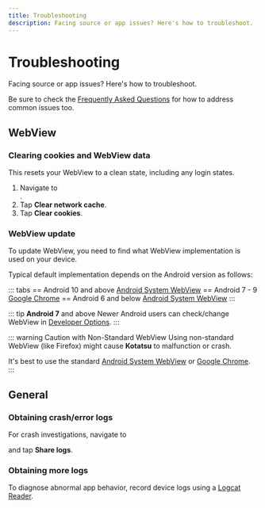 ```yaml
---
title: Troubleshooting
description: Facing source or app issues? Here's how to troubleshoot.
---
```


# Troubleshooting

Facing source or app issues? Here's how to troubleshoot.

Be sure to check the [Frequently Asked Questions]() for how to address common issues too.

## WebView

### Clearing cookies and WebView data
This resets your WebView to a clean state, including any login states.

1. Navigate to <nav to="data">.
1. Tap **Clear network cache**.
1. Tap **Clear cookies**.

### WebView update
To update WebView, you need to find what WebView implementation is used on your device.

Typical default implementation depends on the Android version as follows:

::: tabs
== Android 10 and above
[Android System WebView](https://play.google.com/store/apps/details?id=com.google.android.webview)
== Android 7 - 9
[Google Chrome](https://play.google.com/store/apps/details?id=com.android.chrome)
== Android 6 and below
[Android System WebView](https://play.google.com/store/apps/details?id=com.google.android.webview)
:::

::: tip **Android 7** and above
Newer Android users can check/change WebView in [Developer Options](https://developer.android.com/studio/debug/dev-options).
:::

::: warning Caution with Non-Standard WebView
Using non-standard WebView (like Firefox) might cause **Kotatsu** to malfunction or crash.

It's best to use the standard [Android System WebView](https://play.google.com/store/apps/details?id=com.google.android.webview) or [Google Chrome](https://play.google.com/store/apps/details?id=com.android.chrome).
:::

## General

### Obtaining crash/error logs
For crash investigations, navigate to <nav to="about"> and tap **Share logs**.

### Obtaining more logs
To diagnose abnormal app behavior, record device logs using a [Logcat Reader](https://play.google.com/store/apps/details?id=com.dp.logcatapp).